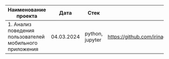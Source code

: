 | Наименование проекта | Дата | Стек | Ссылка |
|----------------------|------|--------------|-------|
| 1. Анализ поведения пользователей мобильного приложения                 | 04.03.2024   | python, jupyter   |https://github.com/irinagracheva44/Projects/blob/main/project_1/new_project.ipynb|
